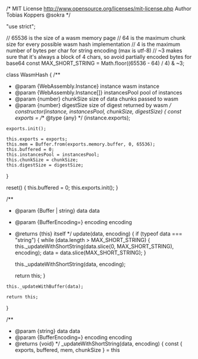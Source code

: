 /*
	MIT License http://www.opensource.org/licenses/mit-license.php
	Author Tobias Koppers @sokra
*/

"use strict";

// 65536 is the size of a wasm memory page
// 64 is the maximum chunk size for every possible wasm hash implementation
// 4 is the maximum number of bytes per char for string encoding (max is utf-8)
// ~3 makes sure that it's always a block of 4 chars, so avoid partially encoded bytes for base64
const MAX_SHORT_STRING = Math.floor((65536 - 64) / 4) & ~3;

class WasmHash {
  /**
   * @param {WebAssembly.Instance} instance wasm instance
   * @param {WebAssembly.Instance[]} instancesPool pool of instances
   * @param {number} chunkSize size of data chunks passed to wasm
   * @param {number} digestSize size of digest returned by wasm
   */
  constructor(instance, instancesPool, chunkSize, digestSize) {
    const exports = /** @type {any} */ (instance.exports);

    exports.init();

    this.exports = exports;
    this.mem = Buffer.from(exports.memory.buffer, 0, 65536);
    this.buffered = 0;
    this.instancesPool = instancesPool;
    this.chunkSize = chunkSize;
    this.digestSize = digestSize;
  }

  reset() {
    this.buffered = 0;
    this.exports.init();
  }

  /**
   * @param {Buffer | string} data data
   * @param {BufferEncoding=} encoding encoding
   * @returns {this} itself
   */
  update(data, encoding) {
    if (typeof data === "string") {
      while (data.length > MAX_SHORT_STRING) {
        this._updateWithShortString(data.slice(0, MAX_SHORT_STRING), encoding);
        data = data.slice(MAX_SHORT_STRING);
      }

      this._updateWithShortString(data, encoding);

      return this;
    }

    this._updateWithBuffer(data);

    return this;
  }

  /**
   * @param {string} data data
   * @param {BufferEncoding=} encoding encoding
   * @returns {void}
   */
  _updateWithShortString(data, encoding) {
    const { exports, buffered, mem, chunkSize } = this